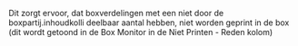 Dit zorgt ervoor, dat boxverdelingen met een niet door de boxpartij.inhoudkolli deelbaar aantal hebben, niet worden geprint in de box (dit wordt getoond in de Box Monitor in de Niet Printen - Reden kolom)